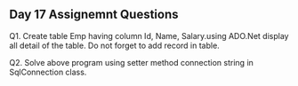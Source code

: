 ## Day 17 Assignemnt Questions

Q1. Create table Emp having column Id, Name, Salary.using ADO.Net display all detail of the table.
Do not forget to add record in table.

Q2. Solve above program using setter method connection string in SqlConnection class.

